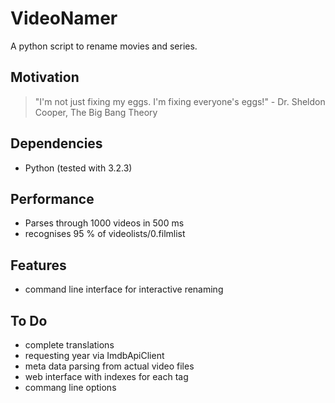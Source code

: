 VideoNamer
==========

A python script to rename movies and series.

Motivation
----------

> "I'm not just fixing my eggs. I'm fixing everyone's eggs!" - Dr. Sheldon Cooper, The Big Bang Theory

Dependencies
------------

- Python (tested with 3.2.3)

Performance
-----------

- Parses through 1000 videos in 500 ms
- recognises 95 % of videolists/0.filmlist

Features
--------

- command line interface for interactive renaming

To Do
-----

- complete translations
- requesting year via ImdbApiClient
- meta data parsing from actual video files
- web interface with indexes for each tag
- commang line options

